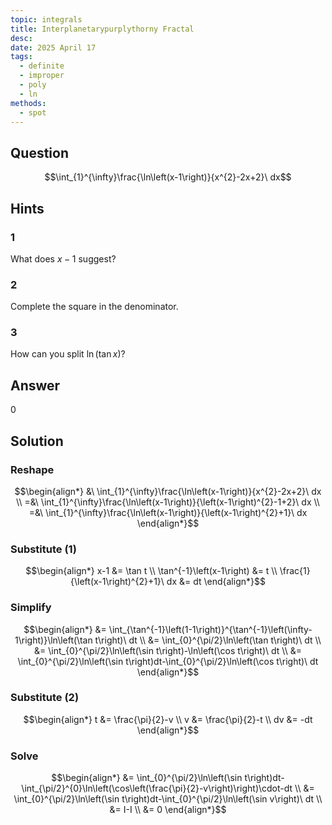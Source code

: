 ```yaml
---
topic: integrals
title: Interplanetarypurplythorny Fractal
desc: 
date: 2025 April 17
tags:
  - definite
  - improper
  - poly
  - ln
methods:
  - spot
---
```



## Question
```math
\int_{1}^{\infty}\frac{\ln\left(x-1\right)}{x^{2}-2x+2}\ dx
```


## Hints

### 1
What does $x-1$ suggest?

### 2
Complete the square in the denominator.

### 3
How can you split $\ln(\tan{x})$?


## Answer
$0$


## Solution

### Reshape
```math
\begin{align*}
  &\ \int_{1}^{\infty}\frac{\ln\left(x-1\right)}{x^{2}-2x+2}\ dx
  \\ =&\ \int_{1}^{\infty}\frac{\ln\left(x-1\right)}{\left(x-1\right)^{2}-1+2}\ dx
  \\ =&\ \int_{1}^{\infty}\frac{\ln\left(x-1\right)}{\left(x-1\right)^{2}+1}\ dx
\end{align*}
```

### Substitute (1)
```math
\begin{align*}
  x-1 &= \tan t
  \\ \tan^{-1}\left(x-1\right) &= t
  \\ \frac{1}{\left(x-1\right)^{2}+1}\ dx &= dt
\end{align*}
```

### Simplify
```math
\begin{align*}
  &= \int_{\tan^{-1}\left(1-1\right)}^{\tan^{-1}\left(\infty-1\right)}\ln\left(\tan t\right)\ dt
  \\ &= \int_{0}^{\pi/2}\ln\left(\tan t\right)\ dt
  \\ &= \int_{0}^{\pi/2}\ln\left(\sin t\right)-\ln\left(\cos t\right)\ dt
  \\ &= \int_{0}^{\pi/2}\ln\left(\sin t\right)dt-\int_{0}^{\pi/2}\ln\left(\cos t\right)\ dt
\end{align*}
```

### Substitute (2)
```math
\begin{align*}
  t &= \frac{\pi}{2}-v
  \\ v &= \frac{\pi}{2}-t
  \\ dv &= -dt
\end{align*}
```

### Solve
```math
\begin{align*}
  &= \int_{0}^{\pi/2}\ln\left(\sin t\right)dt-\int_{\pi/2}^{0}\ln\left(\cos\left(\frac{\pi}{2}-v\right)\right)\cdot-dt
  \\ &= \int_{0}^{\pi/2}\ln\left(\sin t\right)dt-\int_{0}^{\pi/2}\ln\left(\sin v\right)\ dt
  \\ &= I-I
  \\ &= 0
\end{align*}
```
